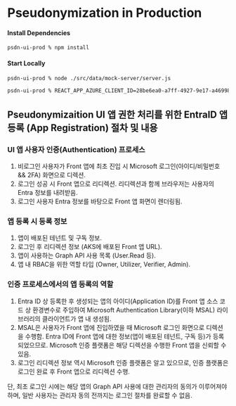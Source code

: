 # Pseudonymization in Production

#### Install Dependencies
```
psdn-ui-prod % npm install 
```

#### Start Locally

```bash
psdn-ui-prod % node ./src/data/mock-server/server.js
```

```bash
psdn-ui-prod % REACT_APP_AZURE_CLIENT_ID=28be6ea0-a7ff-4927-9e17-a46998b33c6b REACT_APP_CHANNEL_API_SERVER_URL=http://localhost:9090  npm run start
```

## Pseudonymizaition UI 앱 권한 처리를 위한 EntraID 앱 등록 (App Registration) 절차 및 내용 

### UI 앱 사용자 인증(Authentication) 프로세스 

1. 비로그인 사용자가 Front 앱에 최초 진입 시 Microsoft 로그인(아이디/비밀번호 && 2FA) 화면으로 디렉션. 
2. 로그인 성공 시 Front 앱으로 리디렉션. 리디렉션과 함께 브라우저는 사용자의 Entra 정보를 내려받음.
3. 로그인 사용자 Entra 정보를 바탕으로 Front 앱 화면이 렌더링됨.

### 앱 등록 시 등록 정보 
1. 앱이 배포된 테넌트 및 구독 정보.
2. 로그인 후 리디렉션 정보 (AKS에 배포된 Front 앱 URL). 
3. 앱이 사용하는 Graph API 사용 목록 (User.Read 등).
4. 앱 내 RBAC을 위한 역할 타입 (Owner, Utilizer, Verifier, Admin). 

### 인증 프로세스에서의 앱 등록의 역할 

1.  Entra ID 상 등록한 후 생성되는 앱의 아이디(Application ID)를 Front 앱 소스 코드 상 환경변수로 주입하여 Microsoft Authentication Library(이하 MSAL) 라이브러리의 클라이언트가 앱 내 생성됨.
2.  MSAL은 사용자가 Front 앱에 진입하였을 때 Microsoft 로그인 화면으로 디렉션을 수행함. Entra ID에 Front 앱에 대한 정보(앱이 배포된 테넌트, 구독 등)가 등록되었으므로. Microsoft 인증 플랫폼은 해당 디렉션을 수행한 Front 앱을 신뢰할 수 있음.
3.  로그인 리디렉션 정보 역시 Microsoft 인증 플랫폼은 알고 있으므로, 인증 플랫폼은 로그인 완료 후 Front 앱으로 리디렉션 수행. 

단, 최초 로그인 시에는 해당 앱의 Graph API 사용에 대한 관리자의 동의가 이루어져야 하며, 일반 사용자는 관리자 동의 전까지는 로그인 절차를 완료할 수 없음.  

   
